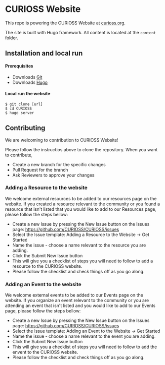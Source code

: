 # CURIOSS Website

This repo is powering the CURIOSS Website at [curioss.org](https://curioss.org/).

The site is built with Hugo framework. All content is located at the `content` folder.

## Installation and local run

#### Prerequisites
* Downloads [Git](https://git-scm.com/downloads)
* Downloads [Hugo](https://gohugo.io/getting-started/installing/)

#### Local run the website

```
$ git clone [url]
$ cd CURIOSS
$ hugo server
```

## Contributing

We are welcoming to contribution to CURIOSS Website!

Please follow the instructios above to clone the repository. When you want to contribute,
* Create a new branch for the specific changes
* Pull Request for the branch
* Ask Reviewers to approve your changes

### Adding a Resource to the website 

We welcome external resources to be added to our resources page on the website. If you created a resource relevant to the community or you found a resource that isn't listed that you would like to add to our Resources page, please follow the steps bellow:
* Create a new Issue by pressing the New Issue button on the Issues page: https://github.com/CURIOSS/CURIOSS/issues
* Select the Issue template: Adding a Resource to the Website -> Get Started
* Name the issue - choose a name relevant to the resource you are adding.
* Click the Submit New Issue button
* This will give you a checklist of steps you will need to follow to add a resource to the CURIOSS website.
* Please follow the checklist and check things off as you go along.

### Adding an Event to the website 

We welcome external events to be added to our Events page on the website. If you organize an event relevant to the community or you are attending an event that isn't listed and you would like to add to our Events page, please follow the steps bellow:
* Create a new Issue by pressing the New Issue button on the Issues page: https://github.com/CURIOSS/CURIOSS/issues
* Select the Issue template: Adding an Event to the Website -> Get Started
* Name the issue - choose a name relevant to the event you are adding.
* Click the Submit New Issue button
* This will give you a checklist of steps you will need to follow to add the envent to the CURIOSS website.
* Please follow the checklist and check things off as you go along.
